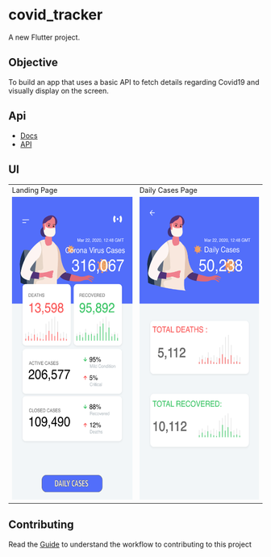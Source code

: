 # covid_tracker

A new Flutter project.

## Objective

To build an app that uses a basic API to fetch details regarding Covid19 and visually display on the screen.

## Api

- [Docs](https://disease.sh/docs/)
- [API](https://disease.sh/v2/all)

## UI

<table>
  <tr>
    <td>Landing Page</td>
    <td>Daily Cases Page</td>
  </tr>
<tr>
  <td><img alt="Landing Page" src="Images/Landing&#32;Page.png"  height="600px"></td>
  <td><img alt="Daily Cases Page" src="Images/Daily&#32;Cases&#32;Page.png"  height="600px"></td>
</tr>
</table>

## Contributing

Read the [Guide](CONTRIBUTING.md) to understand the workflow to contributing to this project
